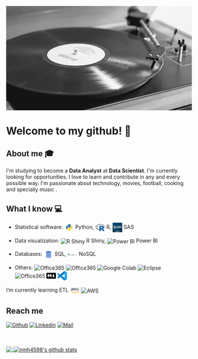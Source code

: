 
<div align="center"> 
<img align="center" alt="Manh banner" style="width:550px;" src="https://raw.githubusercontent.com/nmh4598/nmh4598/main/GIF/tumblr_n7zj03aACT1swm1iso1_500.webp">
</div>   
                            
# Welcome to my github! 👋   
## About me :mortar_board:
I'm studying to become a **Data Analyst** at **Data Scientist**. I'm currently looking for opportunities. I love to learn and contribute in any and every possible way. I'm passionate about technology, movies, football, cooking and specially music  . 

## What I know :computer:
- Statistical software: 
<img align="center" alt="Python" width="26px" src="https://raw.githubusercontent.com/github/explore/main/topics/python/python.png"> Python, 
<img align="center" alt="R" width="26px" src="https://raw.githubusercontent.com/github/explore/main/topics/r/r.png"> R, 
<img align="center" alt="SAS" width="26px" src="https://raw.githubusercontent.com/github/explore/main/topics/sas/sas.png"> SAS
- Data visualization:
<img align="center" alt="R Shiny" width="26px" src="https://ericrayanderson.github.io/shinymaterial/img/shinyLogo.png"> R Shiny, 
<img align="center" alt="Power BI" width="26px" src="https://www.cloudbizz.com/web/image/product.product/10651/image_1024/Microsoft%20Power%20BI%20Pro%20%28Pro%20%29?unique=ed6c059"> Power BI
- Databases: 
<img align="center" alt="SQL" width="26px" src="https://raw.githubusercontent.com/github/explore/main/topics/sql/sql.png"> SQL, 
<img align="center" alt="noSQL" width="26px" src="https://raw.githubusercontent.com/github/explore/main/topics/mongodb/mongodb.png"> NoSQL

- Others: <img align="center" alt="Office365" width="26px" src="https://community.jalios.com/upload/docs/image/jpeg/2019-07/office-365_2019-07-05_11-24-0_256.jpg"> <img align="center" alt="Office365" width="26px" src="https://www.nicepng.com/png/detail/85-851058_anaconda-icon-anaconda-python-icon.png"> <img align="center" alt="Google Colab" width="26px" src="https://miro.medium.com/max/397/0*cbr_9kvPaWDbocSm.jpeg"> <img align="center" alt="Eclipse" width="26px" src="https://seekicon.com/free-icon-download/eclipse_2.svg"> <img align="center" alt="Office365" width="26px" src="https://st2.depositphotos.com/5142301/7567/v/950/depositphotos_75675779-stock-illustration-o-letter-green-logo-icon.jpg"> <img align="center" alt="Markdown" width="26px" src="https://raw.githubusercontent.com/github/explore/80688e429a7d4ef2fca1e82350fe8e3517d3494d/topics/markdown/markdown.png"> <img align="center" alt="Visual Studio Code" width="26px" src="https://raw.githubusercontent.com/github/explore/80688e429a7d4ef2fca1e82350fe8e3517d3494d/topics/visual-studio-code/visual-studio-code.png">

I’m currently learning ETL <img align="center" alt="AWS" width="26px" src="https://raw.githubusercontent.com/github/explore/80688e429a7d4ef2fca1e82350fe8e3517d3494d/topics/aws/aws.png"> <img align="center" alt="AWS" width="26px" src="https://scontent.fcdg1-1.fna.fbcdn.net/v/t1.18169-9/28058888_508880689513511_3062259406262730544_n.png?_nc_cat=101&ccb=1-5&_nc_sid=09cbfe&_nc_ohc=1z8TBH6sHIYAX_BSZ-Y&_nc_ht=scontent.fcdg1-1.fna&oh=00_AT8ZB6dl2zJYfWSQ9t6ldMGYrDdbKNauisCOtEkzQdr5WQ&oe=62755C7E">

## Reach me
[![Github](https://img.shields.io/github/followers/nmh4598?label=Follow&style=social)](https://github.com/nmh4598)
[![Linkedin](https://img.shields.io/badge/-NGUYEN%20Manh%20Hung-gray?style=flat-square&logo=linkedin&logoColor=white&link=https://www.linkedin.com/in/nmh4598/)](https://www.linkedin.com/in/nmh4598/)
[![Mail](https://img.shields.io/badge/-nguyenmanhhung04051998@gmail.com-gray?style=flat-square&logo=gmail&logoColor=red&link=https://www.linkedin.com/in/nmh4598/)](mailto:nguyenmanhhung04051998@gmail.com)



<br><br>
<a href="https://github.com/nmh4598">
  <img align="center" src="https://github-readme-stats.vercel.app/api/top-langs/?username=nmh4598&theme=dark">
</a>
<a href="https://github.com/nmh4598">
 <img align="center" src="https://github-readme-stats.vercel.app/api?username=nmh4598&show_icons=true&theme=dark&line_height=30" alt="nmh4598's github stats"/>
</a>
<!--
**nmh4598/nmh4598** is a ✨ _special_ ✨ repository because its `README.md` (this file) appears on your GitHub profile.

Here are some ideas to get you started:

- 🔭 I’m currently working on ...
- 🌱 I’m currently learning ...
- 👯 I’m looking to collaborate on ...
- 🤔 I’m looking for help with ...
- 💬 Ask me about ...
- 📫 How to reach me: ...
- 😄 Pronouns: ...
- ⚡ Fun fact: ...

<br><br>
<a href="https://github.com/ankitwarbhe">
  <img align="center" src="https://github-readme-stats.vercel.app/api/top-langs/?username=nmh4598&theme=dark">
</a>
<a href="https://github.com/ankitwarbhe">
 <img align="center" src="https://github-readme-stats.vercel.app/api?username=nmh4598&show_icons=true&theme=dark&line_height=30" alt="nmh4598's github stats"/>
</a>
-->
